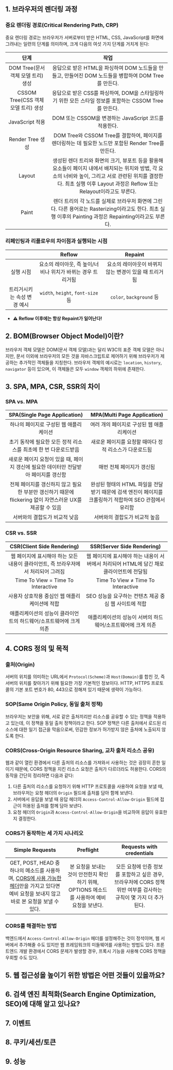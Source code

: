 ## 1. 브라우저의 렌더링 과정
### 중요 렌더링 경로(Critical Rendering Path, CRP)

중요 렌더링 경로는 브라우저가 서버로부터 받은 HTML, CSS, JavaScript를 화면에 그려내는 일련의 단계를 의미하며, 크게 다음의 여섯 가지 단계를 거치게 된다:

| 단계 | 작업 |
| :-: | :-: |
| DOM Tree(문서 객체 모델 트리) 생성 | 응답으로 받은 HTML을 파싱하여 DOM 노드들을 만들고, 만들어진 DOM 노드들을 병합하여 DOM Tree를 만든다. |
| CSSOM Tree(CSS 객체 모델 트리) 생성 | 응답으로 받은 CSS를 파싱하여, DOM을 스타일링하기 위한 모든 스타일 정보를 포함하는 CSSOM Tree를 만든다. |
| JavaScript 적용 | DOM 또는 CSSOM을 변경하는 JavaScript 코드를 적용한다. |
| Render Tree 생성 | DOM Tree와 CSSOM Tree를 결합하여, 페이지를 렌더링하는 데 필요한 노드만 포함된 Render Tree를 만든다. |
| Layout | 생성된 렌더 트리와 화면의 크기, 뷰포트 등을 활용해 요소들이 페이지 내에서 배치되는 위치와 방법, 각 요소의 너비와 높이, 그리고 서로 관련된 위치를 결정한다. 최초 실행 이후 Layout 과정은 Reflow 또는 Relayout이라고도 부른다. |
| Paint | 렌더 트리의 각 노드를 실제로 브라우저 화면에 그린다. 다른 용어로는 Rasterizing이라고도 한다. 최초 실행 이후의 Painting 과정은 Repainting이라고도 부른다. |

### 리페인팅과 리플로우의 차이점과 실행되는 시점
|  | Reflow | Repaint |
| :-: | :-: | :-: |
| 실행 시점 | 요소의 레이아웃, 즉 높이/너비나 위치가 바뀌는 경우 트리거됨 | 요소의 레이아웃이 바뀌지 않는 변경이 있을 때 트리거됨 |
| 트리거시키는 속성 변경 예시 | `width`, `height`, `font-size` 등 | `color`, `background` 등 |
- **⚠️ Reflow 이후에는 항상 Repaint가 일어난다!**

## 2. BOM(Browser Object Model)이란?
브라우저 객체 모델은 DOM(문서 객체 모델)과는 달리 W3C의 표준 객체 모델은 아니지만, 문서 이외에 브라우저의 모든 것을 자바스크립트로 제어하기 위해 브라우저가 제공하는 추가적인 객체들을 지칭한다. 브라우저 객체의 예시로는 `location`, `history`, `navigator` 등이 있으며, 이 객체들은 모두 `window` 객체의 하위에 존재한다.

## 3. SPA, MPA, CSR, SSR의 차이
### SPA vs. MPA
| SPA(Single Page Application) | MPA(Multi Page Application) |
| :-: | :-: |
| 하나의 페이지로 구성된 웹 애플리케이션 | 여러 개의 페이지로 구성된 웹 애플리케이션 |
| 초기 동작에 필요한 모든 정적 리소스를 최초에 한 번 다운로드받음 | 새로운 페이지를 요청할 때마다 정적 리소스가 다운로드됨 |
| 새로운 페이지 요청이 있을 때, 페이지 갱신에 필요한 데이터만 전달받아 페이지를 갱신함 | 매번 전체 페이지가 갱신됨 |
| 전체 페이지를 갱신하지 않고 필요한 부분만 갱신하기 때문에 flickering 없이 자연스러운 UX를 제공할 수 있음 | 완성된 형태의 HTML 파일을 전달받기 때문에 검색 엔진이 페이지를 크롤링하기 적합하여 SEO 관점에서 유리함 |
| 서버와의 결합도가 비교적 낮음 | 서버와의 결합도가 비교적 높음 |

### CSR vs. SSR
| CSR(Client Side Rendering) | SSR(Server Side Rendering) |
| :-: | :-: |
| 웹 페이지에 표시해야 하는 모든 내용이 클라이언트, 즉 브라우저에서 처리되어 그려짐 | 웹 페이지에 표시해야 하는 내용이 서버에서 처리되어 HTML에 담긴 채로 클라이언트에 전달됨 |
| Time To View = Time To Interactive | Time To View ≠ Time To Interactive |
| 사용자 상호작용 중심인 웹 애플리케이션에 적합 | SEO 성능을 요구하는 컨텐츠 제공 중심 웹 사이트에 적합 |
| 애플리케이션의 성능이 클라이언트의 하드웨어/소프트웨어에 크게 의존 | 애플리케이션의 성능이 서버의 하드웨어/소프트웨어에 크게 의존 |

## 4. CORS 정의 및 목적
### 출처(Origin)

서버의 위치를 의미하는 URL에서 `Protocol(Scheme)`과 `Host(Domain)`를 합친 것, 즉 서버의 위치를 찾아가기 위해 필요한 가장 기본적인 정보이다. HTTP, HTTPS 프로토콜의 기본 포트 번호가 80, 443으로 정해져 있기 때문에 생략이 가능하다.

### SOP(Same Origin Policy, 동일 출처 정책)

브라우저는 보안을 위해, 서로 같은 출처끼리만 리소스를 공유할 수 있는 정책을 적용하고 있는데, 이 정책을 동일 출처 정책이라고 한다. SOP 정책은 다른 출처에서 로드된 리소스에 대한 일기 접근을 막음으로써, 민감한 정보가 허가받지 않은 출처에 노출되지 않도록 한다.

### CORS(Cross-Origin Resource Sharing, 교차 출처 리소스 공유)

웹과 같이 열린 환경에서 다른 출처의 리소스를 가져와서 사용하는 것은 굉장히 흔한 일이기 때문에, CORS 정책을 지킨 리소스 요청은 출처가 다르더라도 허용한다. CORS의 동작을 간단히 정리하면 다음과 같다:

1. 다른 출처의 리소스를 요청하기 위해 HTTP 프로토콜을 사용하여 요청을 보낼 때, 브라우저는 요청 헤더의 `Origin` 필드에 출처를 담아 함께 보낸다.
2. 서버에서 응답을 보낼 때 응답 헤더의 `Access-Control-Allow-Origin` 필드에 접근이 허용된 출처를 함께 담아 보낸다.
3. 요청 헤더의 `Origin`과 `Access-Control-Allow-Origin`을 비교하여 응답이 유효한지 결정한다.

### CORS가 동작하는 세 가지 시나리오

| Simple Requests | Preflight | Requests with credentials |
| :-: | :-: | :-: |
| GET, POST, HEAD 중 하나의 메소드를 사용하며, [CORS에 사용 가능한 헤더](https://fetch.spec.whatwg.org/#cors-safelisted-request-header)만을 가지고 있다면 예비 요청을 보내지 않고 바로 본 요청을 보낼 수 있다. | 본 요청을 보내는 것이 안전한지 확인하기 위해, OPTIONS 메소드를 사용하여 예비 요청을 보낸다. | 모든 요청에 인증 정보를 포함하고 싶은 경우, 브라우저에 CORS 정책 위반 여부를 검사하는 규칙이 몇 가지 더 추가된다. |

### CORS를 해결하는 방법

백엔드에서 `Access-Control-Allow-Origin` 헤더를 설정해주는 것이 정석이며, 웹 서버에서 추가해줄 수도 있지만 웹 프레임워크의 미들웨어를 사용하는 방법도 있다. 프론트엔드 개발 환경에서 CORS 문제가 발생할 경우, 프록시 기능을 사용해 CORS 정책을 우회할 수도 있다.

## 5. 웹 접근성을 높이기 위한 방법은 어떤 것들이 있을까요?

## 6. 검색 엔진 최적화(Search Engine **O**ptimization, SEO)에 대해 알고 있나요?

## 7. 이벤트

## 8. 쿠키/세션/토큰

## 9. 성능

